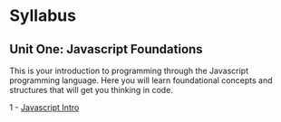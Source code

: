 # Syllabus

## Unit One: Javascript Foundations

This is your introduction to programming through the Javascript programming language. Here you will learn foundational concepts and structures that will get you thinking in code.

1 - [Javascript Intro](./js_beginning/01js_intro.md)